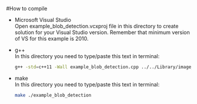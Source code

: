 #How to compile    
- Microsoft Visual Studio    
Open example_blob_detection.vcxproj file in this directory to create solution for your Visual Studio version. Remember that minimum version of VS for this example is 2010.

- g++    
In this directory you need to type/paste this text in terminal:    
	```bash
	g++ -std=c++11 -Wall example_blob_detection.cpp ../../Library/image_function.cpp ../../Library/blob_detection.cpp ../../Library/FileOperation/bitmap.cpp -o application
	```

- make    
In this directory you need to type/paste this text in terminal:    
	```bash
	make ./example_blob_detection
	```
